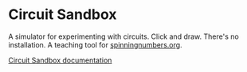 # Circuit Sandbox

A simulator for experimenting with circuits. Click and draw. There's no installation. A teaching tool for [spinningnumbers.org](https://spinningnumbers.org).

[Circuit Sandbox documentation](https://spinningnumbers.org/a/circuit-sandbox.html)

